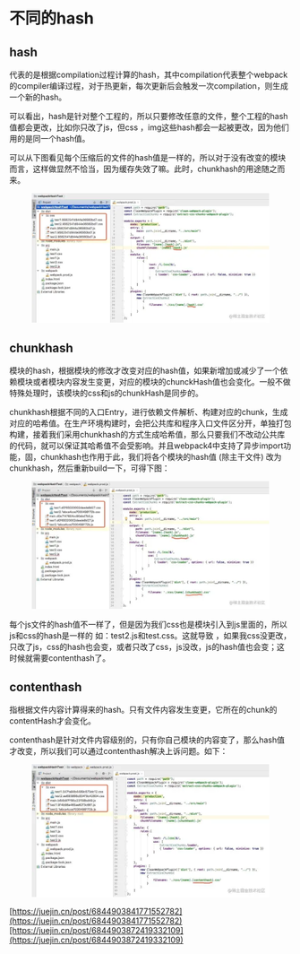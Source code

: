 # 不同的hash

## hash

代表的是根据compilation过程计算的hash，其中compilation代表整个webpack的compiler编译过程，对于热更新，每次更新后会触发一次compilation，则生成一个新的hash。

可以看出，hash是针对整个工程的，所以只要修改任意的文件，整个工程的hash值都会更改，比如你只改了js，但css ，img这些hash都会一起被更改，因为他们用的是同一个hash值。

可以从下图看见每个压缩后的文件的hash值是一样的，所以对于没有改变的模块而言，这样做显然不恰当，因为缓存失效了嘛。此时，chunkhash的用途随之而来。

<figure><img src="../.gitbook/assets/image (10).png" alt=""><figcaption></figcaption></figure>

## chunkhash

模块的hash，根据模块的修改才改变对应的hash值，如果新增加或减少了一个依赖模块或者模块内容发生变更，对应的模块的chunckHash值也会变化。一般不做特殊处理时，该模块的css和js的chunkHash是同步的。

chunkhash根据不同的入口Entry，进行依赖文件解析、构建对应的chunk，生成对应的哈希值。在生产环境构建时，会把公共库和程序入口文件区分开，单独打包构建，接着我们采用chunkhash的方式生成哈希值，那么只要我们不改动公共库的代码，就可以保证其哈希值不会受影响。并且webpack4中支持了异步import功能，固，chunkhash也作用于此，我们将各个模块的hash值 (除主干文件) 改为chunkhash，然后重新build一下，可得下图：

<figure><img src="../.gitbook/assets/image (11).png" alt=""><figcaption></figcaption></figure>

每个js文件的hash值不一样了，但是因为我们css也是模块引入到js里面的，所以js和css的hash是一样的 如：test2.js和test.css。这就导致 ，如果我css没更改，只改了js，css的hash也会变，或者只改了css，js没改，js的hash值也会变；这时候就需要contenthash了。

## contenthash

指根据文件内容计算得来的hash。只有文件内容发生变更，它所在的chunk的contentHash才会变化。

contenthash是针对文件内容级别的，只有你自己模块的内容变了，那么hash值才改变，所以我们可以通过contenthash解决上诉问题。如下：

<figure><img src="../.gitbook/assets/image (12).png" alt=""><figcaption></figcaption></figure>



[https://juejin.cn/post/6844903841771552782](https://juejin.cn/post/6844903841771552782)[https://juejin.cn/post/6844903872419332109](https://juejin.cn/post/6844903872419332109)
